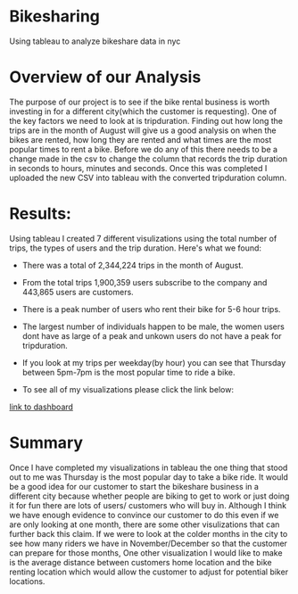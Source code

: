 # Bikesharing
Using tableau to analyze bikeshare data in nyc

# Overview of our Analysis

The purpose of our project is to see if the bike rental business is worth investing in for a different city(which the customer is requesting). One of the key factors we need to look at is tripduration. Finding out how long the trips are in the month of August will give us a good analysis on when the bikes are rented, how long they are rented and what times are the most popular times to rent a bike. Before we do any of this there needs to be a change made in the csv to change the column that records the trip duration in seconds to hours, minutes and seconds. Once this was completed I uploaded the new CSV into tableau with the converted tripduration column.

# Results:

Using tableau I created 7 different visulizations using the total number of trips, the types of users and the trip duration. Here's what we found:

- There was a total of 2,344,224 trips in the month of August.

- From the total trips 1,900,359 users subscribe to the company and 443,865 users are customers.

- There is a peak number of users who rent their bike for 5-6 hour trips.

- The largest number of individuals happen to be male, the women users dont have as large of a peak and unkown users do not have a peak for tripduration.

- If you look at my trips per weekday(by hour) you can see that Thursday between 5pm-7pm is the most popular time to ride a bike.

- To see all of my visualizations please click the link below:

[link to dashboard](https://public.tableau.com/profile/devin4105#!/vizhome/ThursdayisthedaytorideinAugust/ThursdayisthedaytorideinAugust)

# Summary

Once I have completed my visualizations in tableau the one thing that stood out to me was Thursday is the most popular day to take a bike ride. It would be a good idea for our customer to start the bikeshare business in a different city because whether people are biking to get to work or just doing it for fun there are lots of users/ customers who will buy in. Although I think we have enough evidence to convince our customer to do this even if we are only looking at one month, there are some other visulizations that can further back this claim. If we were to look at the colder months in the city to see how many riders we have in November/December so that the customer can prepare for those months, One other visualization I would like to make is the average distance between customers home location and the bike renting location which would allow the customer to adjust for potential biker locations.
